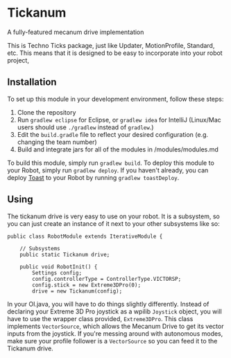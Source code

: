 # Tickanum
A fully-featured mecanum drive implementation

This is Techno Ticks package, just like Updater, MotionProfile, Standard, etc.
This means that it is designed to be easy to incorporate into your robot project,

## Installation
To set up this module in your development environment, follow these steps:

1. Clone the repository  
2. Run `gradlew eclipse` for Eclipse, or `gradlew idea` for IntelliJ (Linux/Mac users should use `./gradlew` instead of `gradlew`.)  
3. Edit the `build.gradle` file to reflect your desired configuration (e.g. changing the team number)  
4. Build and integrate jars for all of the modules in /modules/modules.md

To build this module, simply run `gradlew build`.
To deploy this module to your Robot, simply run `gradlew deploy`.
If you haven't already, you can deploy [Toast](https://github.com/Open-RIO/ToastAPI) to your Robot by running `gradlew toastDeploy`.

## Using

The tickanum drive is very easy to use on your robot. It is a subsystem, so you
can just create an instance of it next to your other subsystems like so:

    public class RobotModule extends IterativeModule {

        // Subsystems
        public static Tickanum drive;
        
        public void RobotInit() {
            Settings config;
            config.controllerType = ControllerType.VICTORSP;
            config.stick = new Extreme3DPro(0);
            drive = new Tickanum(config);

In your OI.java, you will have to do things slightly differently. Instead of 
declaring your Extreme 3D Pro joystick as a wpilib `Joystick` object, you will
have to use the wrapper class provided, `Extreme3DPro`. This class implements
`VectorSource`, which allows the Mecanum Drive to get its vector inputs from
the joystick. If you're messing around with autonomous modes, make sure your
profile follower is a `VectorSource` so you can feed it to the Tickanum drive.
